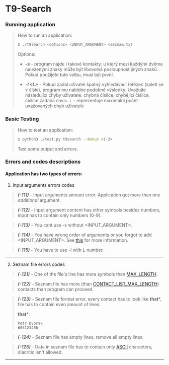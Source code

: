 # T9-Search

### Running application

>
> How to run an application:
> ```bash
> $ ./t9search <options> <INPUT_ARGUMENT> <seznam.txt
> ```
> Options:
> * ***-s*** - program najde i takové kontakty, u který mezi každými dvěma nalezenými znaky může být libovolná posloupnost jiných znaků. Pokud použijete tuto volbu, musí být první.
> 
> 
> * ***-l \<L>*** - Pokud zadal uživatel špatný vyhledávací řetězec (spletl se v čísle), program mu nabídne podobné výsledky. Uvažujte následující chyby uživatele: chybná číslice, chybějící číslice, číslice zadaná navíc.
> L - reprezentuje maximální počet uvažovaných chyb uživatele

### Basic Testing

>
> How to test an application:
> ```bash
> $ python3 ./test.py t9search --bonus <1-2>
> ```
> Test some output and errors.

### Errors and codes descriptions

#### Application has two types of errors:

1. Input arguments errors codes
> ***(-111)*** - Input arguments amount error. Application got more than one *additional* argument.


> ***(-112)*** - Input argument content has other symbols besides numbers, input has to contain only numbers (0-9).

> ***(-113)*** - You cant use -s without <INPUT_ARGUMENT>.

> ***(-114)*** - You have wrong order of arguments or you forgot to add <INPUT_ARGUMENT>. See [this](#running-application) for more information.

> ***(-115)*** - You have to use -l with L number. 
***
2. Seznam file errors codes
> ***(-121)*** - One of the file's line has more symbols than [MAX_LENGTH](https://github.com/xshche05/t9search/blob/86833ec2238c6a4bfbcdc602c28300a8449d9402/main.c#L4).

> ***(-122)*** - Seznam file has more (than [CONTACT_LIST_MAX_LENGTH](https://github.com/xshche05/t9search/blob/86833ec2238c6a4bfbcdc602c28300a8449d9402/main.c#L5)) contacts than program can proceed.

> ***(-123)*** - Seznam file format error, every contact has to look like **that***, file has to contain even amount of lines.
>
> **that***:
> ```text
> Petr Dvorak
> 603123456
> ```

> ***(-124)*** - Seznam file has empty lines, remove all empty lines.

> ***(-125)*** - Data in seznam file has to contain only [ASCII](https://www.asciitable.com/) characters, diacritic isn't allowed.
***